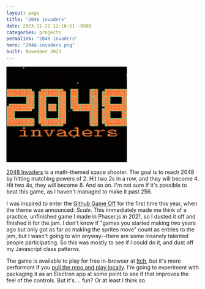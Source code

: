 ```yaml
---
layout: page
title: "2048 invaders"
date: 2023-11-22 12:16:11 -0500
categories: projects
permalink: "2048-invaders"
hero: "2048-invaders.png"
built: November 2023
---
```


![2048 invaders logo](./assets/2048-invaders.png)

[2048 Invaders](https://megara133.itch.io/2048-invaders) is a math-themed space shooter. The goal is to reach 2048 by hitting matching powers of 2. Hit two 2s in a row, and they will become 4. Hit two 4s, they will become 8. And so on. I'm not sure if it's possible to beat this game, as I haven't managed to make it past 256.

I was inspired to enter the [Github Game Off](https://itch.io/jam/game-off-2023) for the first time this year, when the theme was announced: _Scale_. This immediately made me think of a practice, unfinished game I made in Phaser.js in 2021, so I dusted it off and finished it for the jam. I don't know if "games you started making two years ago but only got as far as making the sprites move" count as entries to the jam, but I wasn't going to win anyway--there are some insanely talented people participating. So this was mostly to see if I could do it, and dust off my Javascript class patterns.

The game is available to play for free in-browser at [Itch](https://megara133.itch.io/2048-invaders), but it's more performant if you [pull the repo and play locally](https://github.com/rkaufman13/2048-invaders). I'm going to experiment with packaging it as an Electron app at some point to see if that improves the feel of the controls. But it's.... fun? Or at least I think so.
